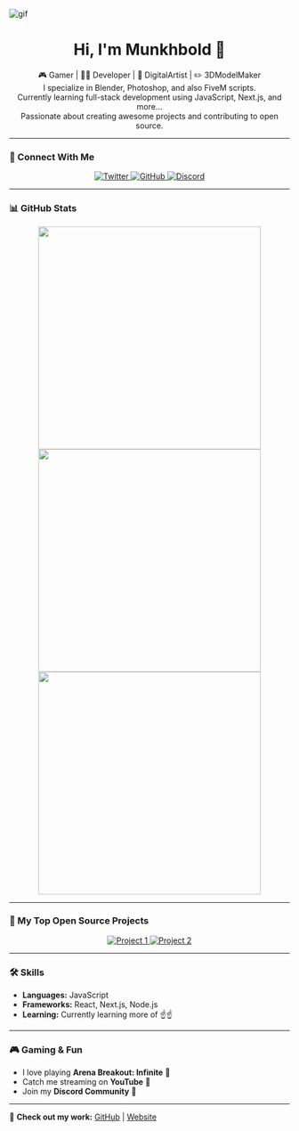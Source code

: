 <!-- Banner -->
<p align="center">

  ![gif](https://github.com/user-attachments/assets/a9285b0f-b08d-4a7a-9dce-14958498c46d)

</p>

<h1 align="center"> Hi, I'm Munkhbold 👋</h1>
<p align="center">
  🎮 Gamer | 👨‍💻 Developer | 🎨 DigitalArtist | ✏️ 3DModelMaker <br>
  I specialize in Blender, Photoshop, and also FiveM scripts. <br>
  Currently learning full-stack development using JavaScript, Next.js, and more... <br>
  Passionate about creating awesome projects and contributing to open source.
</p>

---

### 📲 Connect With Me
<p align="center">
  <a href="https://instagram.com/mnkhbldd">
    <img src="https://img.shields.io/instagram/follow/yourhandle?style=social" alt="Twitter">
  </a>
  <a href="https://github.com/mnkhbldd">
    <img src="https://img.shields.io/github/followers/yourusername?style=social" alt="GitHub">
  </a>
  <a href="https://discord.gg/AjMsq4p4xu">
    <img src="https://img.shields.io/discord/yourdiscordid?color=7289da&label=Discord&logo=discord&logoColor=white" alt="Discord">
  </a>
</p>

---

### 📊 GitHub Stats  
<p align="center">
  <img src="https://github-readme-stats.vercel.app/api?username=YourUsername&show_icons=true&theme=dark" width="400">
  <img src="https://github-readme-streak-stats.herokuapp.com/?user=YourUsername&theme=dark" width="400">
  <img src="https://github-readme-stats.vercel.app/api/top-langs/?username=YourUsername&layout=compact&theme=dark" width="400">
</p>

---

### 🚀 My Top Open Source Projects
<p align="center">
  <a href="https://github.com/YourUsername/Project1">
    <img src="https://img.shields.io/github/stars/YourUsername/Project1?style=social" alt="Project 1">
  </a>
  <a href="https://github.com/YourUsername/Project2">
    <img src="https://img.shields.io/github/stars/YourUsername/Project2?style=social" alt="Project 2">
  </a>
</p>

---

### 🛠️ Skills
- **Languages:** JavaScript
- **Frameworks:** React, Next.js, Node.js
- **Learning:** Currently learning more of ☝️☝️


---

### 🎮 Gaming & Fun
- I love playing **Arena Breakout: Infinite** 🎯
- Catch me streaming on **YouTube** 🎥  
- Join my **Discord Community** 🚀

---


🔗 **Check out my work:** [GitHub](https://github.com/mnkhbldd) | [Website](https://comingsooon.com)
